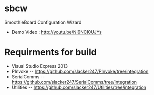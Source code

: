 # sbcw
SmoothieBoard Configuration Wizard
  -  Demo Video : http://youtu.be/NI9NCI0UJYs
  

# Requirments for build
  - Visual Studio Express 2013
  - PInvoke -- https://github.com/slacker247/PInvoke/tree/integration
  - SerialComms -- https://github.com/slacker247/SerialComms/tree/integration
  - Utilities -- https://github.com/slacker247/Utilities/tree/integration
